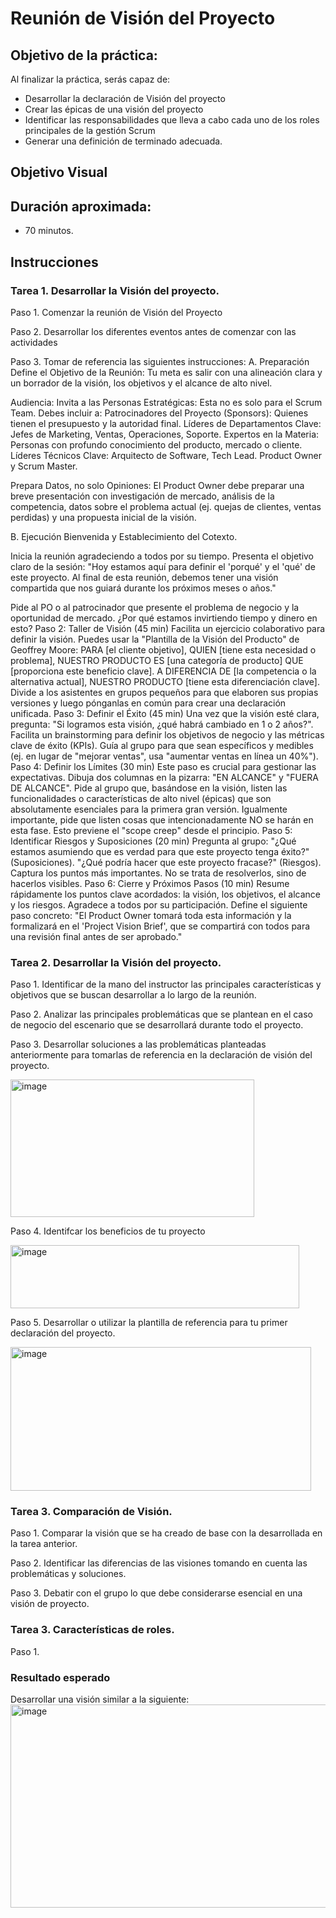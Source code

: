 # Reunión de Visión del Proyecto 

## Objetivo de la práctica:
Al finalizar la práctica, serás capaz de:
- Desarrollar la declaración de Visión del proyecto
- Crear las épicas de una visión del proyecto
- Identificar las responsabilidades que lleva a cabo cada uno de los roles principales de la gestión Scrum
- Generar una definición de terminado adecuada.


## Objetivo Visual 


## Duración aproximada:
- 70 minutos.

## Instrucciones
### Tarea 1. Desarrollar la Visión del proyecto.
Paso 1. Comenzar la reunión de Visión del Proyecto

Paso 2. Desarrollar los diferentes eventos antes de comenzar con las actividades

Paso 3. Tomar de referencia las siguientes instrucciones:
   A. Preparación
   Define el Objetivo de la Reunión: Tu meta es salir con una alineación clara y un borrador       de la visión, los objetivos y el alcance de alto nivel. 
    
   Audiencia:
   Invita a las Personas Estratégicas: Esta no es solo para el Scrum Team. Debes incluir a:
   Patrocinadores del Proyecto (Sponsors): Quienes tienen el presupuesto y la autoridad final.
   Líderes de Departamentos Clave: Jefes de Marketing, Ventas, Operaciones, Soporte.
   Expertos en la Materia: Personas con profundo conocimiento del producto, mercado o cliente.
   Líderes Técnicos Clave: Arquitecto de Software, Tech Lead.
   Product Owner y Scrum Master.

   Prepara Datos, no solo Opiniones: 
   El Product Owner debe preparar una breve presentación con investigación de mercado, análisis    de la competencia, datos sobre el problema actual (ej. quejas de clientes, ventas perdidas)     y una propuesta inicial de la visión.

   B. Ejecución
   Bienvenida y Establecimiento del Cotexto.

   Inicia la reunión agradeciendo a todos por su tiempo.
   Presenta el objetivo claro de la sesión: "Hoy estamos aquí para definir el 'porqué' y el        'qué' de este proyecto. Al final de esta reunión, debemos tener una visión compartida que       nos guiará durante los próximos meses o años."

Pide al PO o al patrocinador que presente el problema de negocio y la oportunidad de mercado. ¿Por qué estamos invirtiendo tiempo y dinero en esto?
Paso 2: Taller de Visión (45 min)
Facilita un ejercicio colaborativo para definir la visión. Puedes usar la "Plantilla de la Visión del Producto" de Geoffrey Moore:
PARA [el cliente objetivo], QUIEN [tiene esta necesidad o problema], NUESTRO PRODUCTO ES [una categoría de producto] QUE [proporciona este beneficio clave]. A DIFERENCIA DE [la competencia o la alternativa actual], NUESTRO PRODUCTO [tiene esta diferenciación clave].
Divide a los asistentes en grupos pequeños para que elaboren sus propias versiones y luego pónganlas en común para crear una declaración unificada.
Paso 3: Definir el Éxito (45 min)
Una vez que la visión esté clara, pregunta: "Si logramos esta visión, ¿qué habrá cambiado en 1 o 2 años?".
Facilita un brainstorming para definir los objetivos de negocio y las métricas clave de éxito (KPIs). Guía al grupo para que sean específicos y medibles (ej. en lugar de "mejorar ventas", usa "aumentar ventas en línea un 40%").
Paso 4: Definir los Límites (30 min)
Este paso es crucial para gestionar las expectativas. Dibuja dos columnas en la pizarra: "EN ALCANCE" y "FUERA DE ALCANCE".
Pide al grupo que, basándose en la visión, listen las funcionalidades o características de alto nivel (épicas) que son absolutamente esenciales para la primera gran versión.
Igualmente importante, pide que listen cosas que intencionadamente NO se harán en esta fase. Esto previene el "scope creep" desde el principio.
Paso 5: Identificar Riesgos y Suposiciones (20 min)
Pregunta al grupo:
"¿Qué estamos asumiendo que es verdad para que este proyecto tenga éxito?" (Suposiciones).
"¿Qué podría hacer que este proyecto fracase?" (Riesgos).
Captura los puntos más importantes. No se trata de resolverlos, sino de hacerlos visibles.
Paso 6: Cierre y Próximos Pasos (10 min)
Resume rápidamente los puntos clave acordados: la visión, los objetivos, el alcance y los riesgos.
Agradece a todos por su participación.
Define el siguiente paso concreto: "El Product Owner tomará toda esta información y la formalizará en el 'Project Vision Brief', que se compartirá con todos para una revisión final antes de ser aprobado."
<!-- Proporciona pasos detallados sobre cómo configurar y administrar sistemas, implementar soluciones de software, realizar pruebas de seguridad, o cualquier otro escenario práctico relevante para el campo de la tecnología de la información -->
### Tarea 2. Desarrollar la Visión del proyecto.
Paso 1. Identificar de la mano del instructor las principales características y objetivos que se buscan desarrollar a lo largo de la reunión.

Paso 2. Analizar las principales problemáticas que se plantean en el caso de negocio del escenario que se desarrollará durante todo el proyecto.

Paso 3. Desarrollar soluciones a las problemáticas planteadas anteriormente para tomarlas de referencia en la declaración de visión del proyecto.

<img width="390" height="220" alt="image" src="https://github.com/user-attachments/assets/72e1b064-7e26-4ff1-946b-ebe58af6e73f" />

Paso 4. Identifcar los beneficios de tu proyecto

<img width="462" height="101" alt="image" src="https://github.com/user-attachments/assets/33749211-7e60-40c8-9ded-00a93a2620f0" />

Paso 5. Desarrollar o utilizar la plantilla de referencia para tu primer declaración del proyecto.

<img width="481" height="230" alt="image" src="https://github.com/user-attachments/assets/24671385-7e7f-4453-9123-34bc377977a5" />

### Tarea 3. Comparación de Visión.
Paso 1. Comparar la visión que se ha creado de base con la desarrollada en la tarea anterior.

Paso 2. Identificar las diferencias de las visiones tomando en cuenta las problemáticas y soluciones.<!-- Añadir instrucción -->

Paso 3. Debatir con el grupo lo que debe considerarse esencial en una visión de proyecto.<!-- Añadir instrucción -->

### Tarea 3. Características de roles.
Paso 1. 

### Resultado esperado
Desarrollar una visión similar a la siguiente:
<img width="520" height="325" alt="image" src="https://github.com/user-attachments/assets/080669c4-ff10-425a-aa68-b9d2ad3ce92a" />

